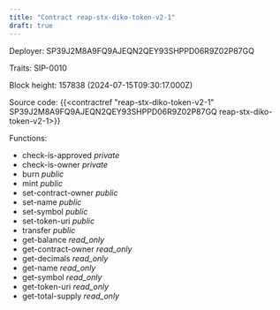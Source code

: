 ```yaml
---
title: "Contract reap-stx-diko-token-v2-1"
draft: true
---
```

Deployer: SP39J2M8A9FQ9AJEQN2QEY93SHPPD06R9Z02P87GQ

Traits:
 SIP-0010



Block height: 157838 (2024-07-15T09:30:17.000Z)

Source code: {{<contractref "reap-stx-diko-token-v2-1" SP39J2M8A9FQ9AJEQN2QEY93SHPPD06R9Z02P87GQ reap-stx-diko-token-v2-1>}}

Functions:

* check-is-approved _private_
* check-is-owner _private_
* burn _public_
* mint _public_
* set-contract-owner _public_
* set-name _public_
* set-symbol _public_
* set-token-uri _public_
* transfer _public_
* get-balance _read_only_
* get-contract-owner _read_only_
* get-decimals _read_only_
* get-name _read_only_
* get-symbol _read_only_
* get-token-uri _read_only_
* get-total-supply _read_only_
